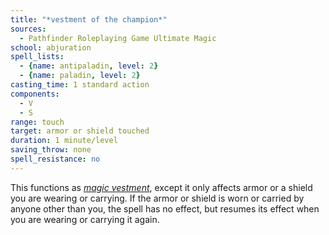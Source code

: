 ```yaml
---
title: "*vestment of the champion*"
sources:
  - Pathfinder Roleplaying Game Ultimate Magic
school: abjuration
spell_lists:
  - {name: antipaladin, level: 2}
  - {name: paladin, level: 2}
casting_time: 1 standard action
components:
  - V
  - S
range: touch
target: armor or shield touched
duration: 1 minute/level
saving_throw: none
spell_resistance: no
---
```


This functions as [*magic vestment*](/spells/magic-vestment/), except it only affects armor or a shield you are wearing or carrying. If the armor or shield is worn or carried by anyone other than you, the spell has no effect, but resumes its effect when you are wearing or carrying it again.
